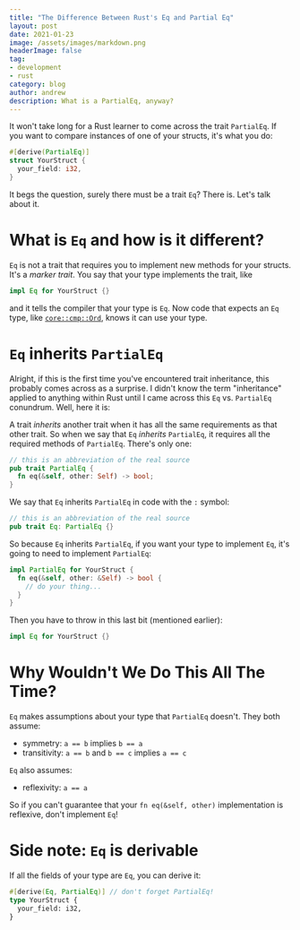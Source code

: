 ```yaml
---
title: "The Difference Between Rust's Eq and Partial Eq"
layout: post
date: 2021-01-23
image: /assets/images/markdown.png
headerImage: false
tag:
- development
- rust
category: blog
author: andrew
description: What is a PartialEq, anyway?
---
```


It won't take long for a Rust learner to come across the trait `PartialEq`. If you want to compare instances of one of
your structs, it's what you do:
```rust
#[derive(PartialEq)]
struct YourStruct {
  your_field: i32,
}
```
It begs the question, surely there must be a trait `Eq`? There is. Let's talk about it.


# What is `Eq` and how is it different?
`Eq` is not a trait that requires you to implement new methods for your structs. It's a _marker trait_. You say that your
type implements the trait, like
```rust
impl Eq for YourStruct {}
```
and it tells the compiler that your type is `Eq`. Now code that expects an `Eq` type, like
[`core::cmp::Ord`](https://doc.rust-lang.org/1.8.0/core/cmp/trait.Ord.html), knows it can use your type.


# `Eq` inherits `PartialEq`
Alright, if this is the first time you've encountered trait inheritance, this probably comes across as a surprise. I
didn't know the term "inheritance" applied to anything within Rust until I came across this `Eq` vs. `PartialEq`
conundrum. Well, here it is:

A trait _inherits_ another trait when it has all the same requirements as that other trait. So when we say that `Eq`
_inherits_ `PartialEq`, it requires all the required methods of `PartialEq`. There's only one:
```rust
// this is an abbreviation of the real source
pub trait PartialEq {
  fn eq(&self, other: Self) -> bool;
}
```

We say that `Eq` inherits `PartialEq` in code with the `:` symbol:
```rust
// this is an abbreviation of the real source
pub trait Eq: PartialEq {}
```

So because `Eq` inherits `PartialEq`, if you want your type to implement `Eq`, it's going to need to implement
`PartialEq`:
```rust
impl PartialEq for YourStruct {
  fn eq(&self, other: &Self) -> bool {
    // do your thing...
  }
}
```

Then you have to throw in this last bit (mentioned earlier):
```rust
impl Eq for YourStruct {}
```


# Why Wouldn't We Do This All The Time?
`Eq` makes assumptions about your type that `PartialEq` doesn't. They both assume:
- symmetry: `a == b` implies `b == a`
- transitivity: `a == b` and `b == c` implies `a == c`

`Eq` also assumes:
- reflexivity: `a == a`

So if you can't guarantee that your `fn eq(&self, other)` implementation is reflexive, don't implement `Eq`!


# Side note: `Eq` is derivable
If all the fields of your type are `Eq`, you can derive it:
```rust
#[derive(Eq, PartialEq)] // don't forget PartialEq!
type YourStruct {
  your_field: i32,
}
```
